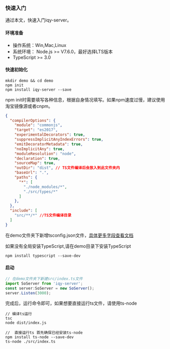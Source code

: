 ###  快速入门

通过本文，快速入门iqy-server。

####  环境准备

- 操作系统：Win,Mac,Linux
- 系统环境： Node.js >= V7.6.0，最好选择LTS版本  
- TypeScript >= 3.0

#### 快速初始化

```shell
mkdir demo && cd demo
npm init
npm install iqy-server --save
```

npm init时需要填写各种信息，根据自身情况填写。如果npm速度过慢，建议使用淘宝镜像源或者cnpm。

```json
{
  "compilerOptions": {
    "module": "commonjs",
    "target": "es2017",
    "experimentalDecorators": true,
    "suppressImplicitAnyIndexErrors": true,
    "emitDecoratorMetadata": true,
    "noImplicitAny": true,
    "moduleResolution": "node",
    "declaration": true,
    "sourceMap": true,
    "outDir": "dist", // TS文件编译后会放入到此文件夹内
    "baseUrl": ".",
    "paths": {
      "*": [
        "./node_modules/*",
        "./src/types/*"
      ]
    },
  },
  "include": [
    "src/**/*" //TS文件编译目录
  ]
}
```

在demo文件夹下新增tsconfig.json文件，[具体更多字段查看文档](https://www.tslang.cn/docs/handbook/tsconfig-json.html)

如果没有全局安装TypeScript,请在demo目录下安装TypeScript

```shell
npm install typescript --save-dev
```



####  启动

```js
// 在demo文件夹下新建src/index.ts文件
import SoServer from 'iqy-server';
const server:SoServer = new SoServer();
server.Listen(3000);
```

完成后，运行命令即可，如果想要直接运行ts文件，请使用ts-node

```shell
// 编译ts运行
tsc
node dist/index.js

//  直接运行ts 首先确保已经安装ts-node
npm install ts-node --save-dev
ts-node ./src/index.ts
```

